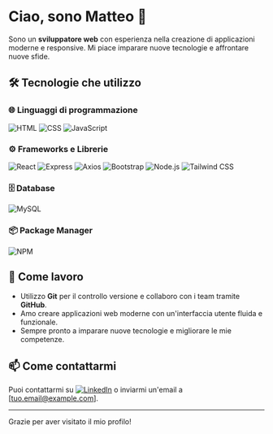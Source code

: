# Ciao, sono Matteo 👋

Sono un **sviluppatore web** con esperienza nella creazione di applicazioni moderne e responsive. Mi piace imparare nuove tecnologie e affrontare nuove sfide.

## 🛠️ Tecnologie che utilizzo

### 🌐 Linguaggi di programmazione
![HTML](https://img.shields.io/badge/HTML-Orange?style=for-the-badge&logo=html5&logoColor=white) ![CSS](https://img.shields.io/badge/CSS-1572B6?style=for-the-badge&logo=css3&logoColor=white) ![JavaScript](https://img.shields.io/badge/JavaScript-F7DF1E?style=for-the-badge&logo=javascript&logoColor=black)

### ⚙️ Frameworks e Librerie
![React](https://img.shields.io/badge/React-61DAFB?style=for-the-badge&logo=react&logoColor=black) ![Express](https://img.shields.io/badge/Express-000000?style=for-the-badge&logo=express&logoColor=white) ![Axios](https://img.shields.io/badge/Axios-5A29CC?style=for-the-badge&logo=axios&logoColor=white) ![Bootstrap](https://img.shields.io/badge/Bootstrap-7952B3?style=for-the-badge&logo=bootstrap&logoColor=white) ![Node.js](https://img.shields.io/badge/Node.js-339933?style=for-the-badge&logo=node.js&logoColor=white) ![Tailwind CSS](https://img.shields.io/badge/Tailwind_CSS-06B6D4?style=for-the-badge&logo=tailwindcss&logoColor=white)

### 🗄️ Database
![MySQL](https://img.shields.io/badge/MySQL-4479A1?style=for-the-badge&logo=mysql&logoColor=white)

### 📦 Package Manager
![NPM](https://img.shields.io/badge/NPM-CB3837?style=for-the-badge&logo=npm&logoColor=white)

## 🔧 Come lavoro

- Utilizzo **Git** per il controllo versione e collaboro con i team tramite **GitHub**.
- Amo creare applicazioni web moderne con un'interfaccia utente fluida e funzionale.
- Sempre pronto a imparare nuove tecnologie e migliorare le mie competenze.

## 📫 Come contattarmi

Puoi contattarmi su [![LinkedIn](https://img.shields.io/badge/LinkedIn-0A66C2?style=for-the-badge&logo=linkedin&logoColor=white)](https://www.linkedin.com/in/matteo-dragotto/)
 o inviarmi un'email a [tuo.email@example.com].

---

Grazie per aver visitato il mio profilo!
